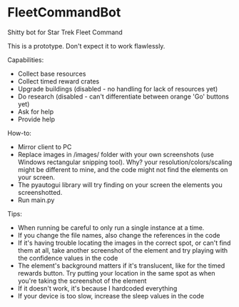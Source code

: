 # FleetCommandBot
Shitty bot for Star Trek Fleet Command

This is a prototype. Don't expect it to work flawlessly.

Capabilities:
- Collect base resources
- Collect timed reward crates
- Upgrade buildings (disabled - no handling for lack of resources yet)
- Do research (disabled - can't differentiate between orange 'Go' buttons yet)
- Ask for help
- Provide help

How-to:
- Mirror client to PC
- Replace images in /images/ folder with your own screenshots (use Windows rectangular snipping tool). Why? your resolution/colors/scaling might be different to mine, and the code might not find the elements on your screen.  
- The pyautogui library will try finding on your screen the elements you screenshotted.
- Run main.py

Tips:
- When running be careful to only run a single instance at a time.
- If you change the file names, also change the references in the code
- If it's having trouble locating the images in the correct spot, or can't find them at all, take another screenshot of the element and try playing with the confidence values in the code
- The element's background matters if it's translucent, like for the timed rewards button. Try putting your location in the same spot as when you're taking the screenshot of the element
- If it doesn't work, it's because I hardcoded everything
- If your device is too slow, increase the sleep values in the code
